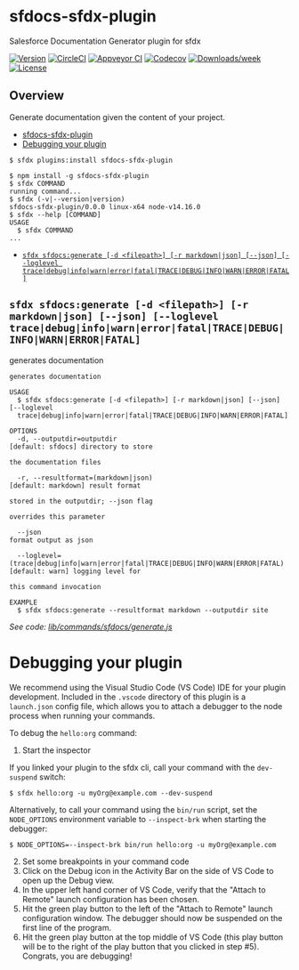 # sfdocs-sfdx-plugin

Salesforce Documentation Generator plugin for sfdx

[![Version](https://img.shields.io/npm/v/sfdocs-sfdx-plugin.svg)](https://npmjs.org/package/sfdocs-sfdx-plugin)
[![CircleCI](https://circleci.com/gh/raspikabek/sfdocs-sfdx-plugin/tree/master.svg?style=shield)](https://circleci.com/gh/raspikabek/sfdocs-sfdx-plugin/tree/master)
[![Appveyor CI](https://ci.appveyor.com/api/projects/status/github/raspikabek/sfdocs-sfdx-plugin?branch=master&svg=true)](https://ci.appveyor.com/project/heroku/sfdocs-sfdx-plugin/branch/master)
[![Codecov](https://codecov.io/gh/raspikabek/sfdocs-sfdx-plugin/branch/master/graph/badge.svg)](https://codecov.io/gh/raspikabek/sfdocs-sfdx-plugin)
[![Downloads/week](https://img.shields.io/npm/dw/sfdocs-sfdx-plugin.svg)](https://npmjs.org/package/sfdocs-sfdx-plugin)
[![License](https://img.shields.io/npm/l/sfdocs-sfdx-plugin.svg)](https://github.com/raspikabek/sfdocs-sfdx-plugin/blob/master/package.json)

## Overview

Generate documentation given the content of your project.

<!-- toc -->
* [sfdocs-sfdx-plugin](#sfdocs-sfdx-plugin)
* [Debugging your plugin](#debugging-your-plugin)
<!-- tocstop -->
  <!-- install -->

```sh-session
$ sfdx plugins:install sfdocs-sfdx-plugin
```

<!-- usage -->
```sh-session
$ npm install -g sfdocs-sfdx-plugin
$ sfdx COMMAND
running command...
$ sfdx (-v|--version|version)
sfdocs-sfdx-plugin/0.0.0 linux-x64 node-v14.16.0
$ sfdx --help [COMMAND]
USAGE
  $ sfdx COMMAND
...
```
<!-- usagestop -->
<!-- commands -->
* [`sfdx sfdocs:generate [-d <filepath>] [-r markdown|json] [--json] [--loglevel trace|debug|info|warn|error|fatal|TRACE|DEBUG|INFO|WARN|ERROR|FATAL]`](#sfdx-sfdocsgenerate--d-filepath--r-markdownjson---json---loglevel-tracedebuginfowarnerrorfataltracedebuginfowarnerrorfatal)

## `sfdx sfdocs:generate [-d <filepath>] [-r markdown|json] [--json] [--loglevel trace|debug|info|warn|error|fatal|TRACE|DEBUG|INFO|WARN|ERROR|FATAL]`

generates documentation

```
generates documentation

USAGE
  $ sfdx sfdocs:generate [-d <filepath>] [-r markdown|json] [--json] [--loglevel 
  trace|debug|info|warn|error|fatal|TRACE|DEBUG|INFO|WARN|ERROR|FATAL]

OPTIONS
  -d, --outputdir=outputdir                                                         [default: sfdocs] directory to store
                                                                                    the documentation files

  -r, --resultformat=(markdown|json)                                                [default: markdown] result format
                                                                                    stored in the outputdir; --json flag
                                                                                    overrides this parameter

  --json                                                                            format output as json

  --loglevel=(trace|debug|info|warn|error|fatal|TRACE|DEBUG|INFO|WARN|ERROR|FATAL)  [default: warn] logging level for
                                                                                    this command invocation

EXAMPLE
  $ sfdx sfdocs:generate --resultformat markdown --outputdir site
```

_See code: [lib/commands/sfdocs/generate.js](https://github.com/raspikabek/sfdocs-sfdx-plugin/blob/v0.0.0/lib/commands/sfdocs/generate.js)_
<!-- commandsstop -->
<!-- debugging-your-plugin -->

# Debugging your plugin

We recommend using the Visual Studio Code (VS Code) IDE for your plugin development. Included in the `.vscode` directory of this plugin is a `launch.json` config file, which allows you to attach a debugger to the node process when running your commands.

To debug the `hello:org` command:

1. Start the inspector

If you linked your plugin to the sfdx cli, call your command with the `dev-suspend` switch:

```sh-session
$ sfdx hello:org -u myOrg@example.com --dev-suspend
```

Alternatively, to call your command using the `bin/run` script, set the `NODE_OPTIONS` environment variable to `--inspect-brk` when starting the debugger:

```sh-session
$ NODE_OPTIONS=--inspect-brk bin/run hello:org -u myOrg@example.com
```

2. Set some breakpoints in your command code
3. Click on the Debug icon in the Activity Bar on the side of VS Code to open up the Debug view.
4. In the upper left hand corner of VS Code, verify that the "Attach to Remote" launch configuration has been chosen.
5. Hit the green play button to the left of the "Attach to Remote" launch configuration window. The debugger should now be suspended on the first line of the program.
6. Hit the green play button at the top middle of VS Code (this play button will be to the right of the play button that you clicked in step #5).
   Congrats, you are debugging!
